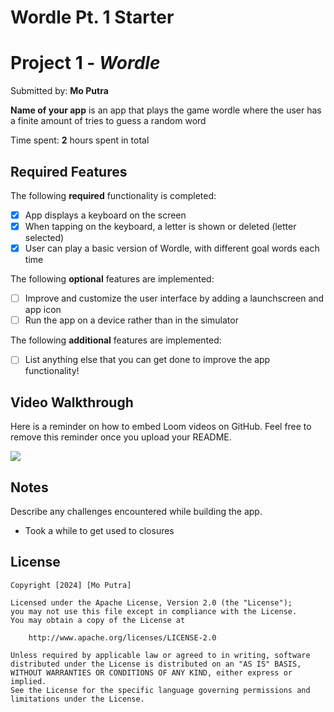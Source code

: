 # Wordle Pt. 1 Starter

# Project 1 - *Wordle*

Submitted by: **Mo Putra**

**Name of your app** is an app that plays the game wordle where the user has a finite amount of tries to guess a random word

Time spent: **2** hours spent in total

## Required Features

The following **required** functionality is completed:

- [x] App displays a keyboard on the screen
- [x] When tapping on the keyboard, a letter is shown or deleted (letter selected)
- [x] User can play a basic version of Wordle, with different goal words each time

The following **optional** features are implemented:

- [ ] Improve and customize the user interface by adding a launchscreen and app icon
- [ ] Run the app on a device rather than in the simulator

The following **additional** features are implemented:

- [ ] List anything else that you can get done to improve the app functionality!

## Video Walkthrough

Here is a reminder on how to embed Loom videos on GitHub. Feel free to remove this reminder once you upload your README. 

<div>
    <a href="https://www.loom.com/share/210018ed67ef4b218bff579d9932d587?sid=8efb586c-3a3f-4b50-ad05-f4e6a9b2d326">
      <img style="max-width:300px;" src="https://cdn.loom.com/sessions/thumbnails/0465194a84ef47f19121aa78a20d0b07-with-play.gif">
    </a>
</div>

## Notes

Describe any challenges encountered while building the app.
- Took a while to get used to closures

## License

    Copyright [2024] [Mo Putra]

    Licensed under the Apache License, Version 2.0 (the "License");
    you may not use this file except in compliance with the License.
    You may obtain a copy of the License at

        http://www.apache.org/licenses/LICENSE-2.0

    Unless required by applicable law or agreed to in writing, software
    distributed under the License is distributed on an "AS IS" BASIS,
    WITHOUT WARRANTIES OR CONDITIONS OF ANY KIND, either express or implied.
    See the License for the specific language governing permissions and
    limitations under the License.
